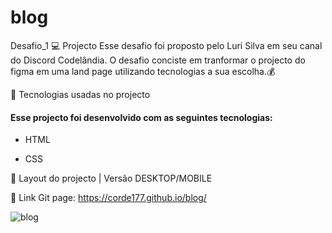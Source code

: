 # blog
Desafio_1
 💻 Projecto
 Esse desafio foi proposto pelo Luri Silva em seu canal do Discord Codelândia.
 O desafio conciste em tranformar o projecto do figma em uma land page utilizando tecnologias a sua escolha.💰

 🚀  Tecnologias usadas no projecto
   #### Esse projecto foi desenvolvido com as seguintes tecnologias:

* HTML

* CSS 

🔖 Layout do projecto | Versão DESKTOP/MOBILE

🚀  Link Git page:  https://corde177.github.io/blog/

![blog](https://user-images.githubusercontent.com/56198906/189095884-346e0413-247a-41c5-aa98-386a92288a46.png)
